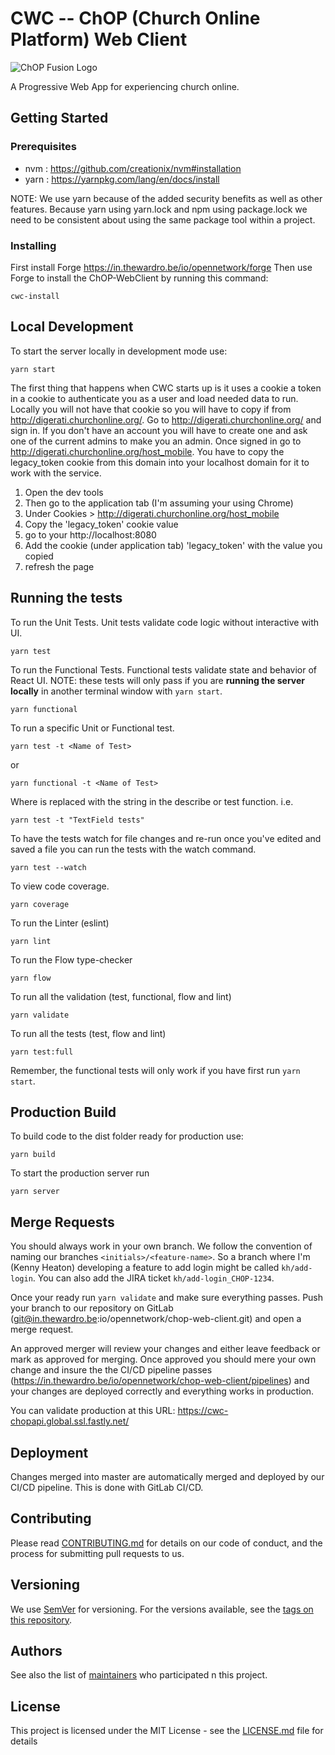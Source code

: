 # CWC -- ChOP (Church Online Platform) Web Client

![ChOP Fusion Logo](https://in.thewardro.be/io/opennetwork/chop-web-client/raw/integration/fusion.gif)

A Progressive Web App for experiencing church online.

## Getting Started

### Prerequisites

- nvm : https://github.com/creationix/nvm#installation
- yarn : https://yarnpkg.com/lang/en/docs/install

NOTE: We use yarn because of the added security benefits as well as other features. Because yarn using yarn.lock and npm using package.lock we need to be consistent about using the same package tool within a project.

### Installing

First install Forge https://in.thewardro.be/io/opennetwork/forge
Then use Forge to install the ChOP-WebClient by running this command:
```
cwc-install
```

## Local Development

To start the server locally in development mode use:
```
yarn start
```

The first thing that happens when CWC starts up is it uses a cookie a token in a
cookie to authenticate you as a user and load needed data to run. Locally you
will not have that cookie so you will have to copy if from
http://digerati.churchonline.org/. 
Go to http://digerati.churchonline.org/ and sign in. If you don't have an account
you will have to create one and ask one of the current admins to make you an admin.
Once signed in go to http://digerati.churchonline.org/host_mobile.
You have to copy the legacy_token cookie from this domain into your localhost 
domain for it to work with the service.

1. Open the dev tools
2. Then go to the application tab (I'm assuming your using Chrome)
3. Under Cookies > http://digerati.churchonline.org/host_mobile
4. Copy the 'legacy_token' cookie value
5. go to your http://localhost:8080
6. Add the cookie (under application tab) 'legacy_token' with the value you copied
7. refresh the page

## Running the tests

To run the Unit Tests. Unit tests validate code logic without
interactive with UI.
```
yarn test
```

To run the Functional Tests. Functional tests validate state and behavior of React UI. NOTE: these tests will only pass if you are **running the server locally** in another terminal window with `yarn start`.
```
yarn functional
```

To run a specific Unit or Functional test.
```
yarn test -t <Name of Test>
```
or
```
yarn functional -t <Name of Test>
```
Where <Name of Test> is replaced with the string in the describe or test function.
i.e.
```
yarn test -t "TextField tests"
```

To have the tests watch for file changes and re-run once you've edited and saved
a file you can run the tests with the watch command.
```
yarn test --watch
```

To view code coverage.
```
yarn coverage
```

To run the Linter (eslint)
```
yarn lint
```

To run the Flow type-checker
```
yarn flow
```

To run all the validation (test, functional, flow and lint)
```
yarn validate
```

To run all the tests (test, flow and lint)
```
yarn test:full
```

Remember, the functional tests will only work if you have first run `yarn start`.

## Production Build

To build code to the dist folder ready for production use:
```
yarn build
```

To start the production server run
```
yarn server
```

## Merge Requests

You should always work in your own branch. We follow the convention of naming our branches `<initials>/<feature-name>`. So a branch where I'm (Kenny Heaton) developing a feature to add login might be called `kh/add-login`. You can also add the JIRA ticket `kh/add-login_CHOP-1234`.

Once your ready run `yarn validate` and make sure everything passes. Push your branch to our repository on GitLab (git@in.thewardro.be:io/opennetwork/chop-web-client.git) and open a merge request.

An approved merger will review your changes and either leave feedback or mark as approved for merging. Once approved you should mere your own change and insure the the CI/CD pipeline passes (https://in.thewardro.be/io/opennetwork/chop-web-client/pipelines) and your changes are deployed correctly and everything works in production.

You can validate production at this URL: https://cwc-chopapi.global.ssl.fastly.net/

## Deployment

Changes merged into master are automatically merged and deployed by our CI/CD pipeline. This is done with GitLab CI/CD.

## Contributing

Please read [CONTRIBUTING.md](CONTRIBUTING.md) for details on our code of conduct, and the process for submitting pull requests to us.

## Versioning

We use [SemVer](http://semver.org/) for versioning. For the versions available, see the [tags on this repository](https://in.thewardro.be/io/opennetwork/chop-web-client/tags). 

## Authors

See also the list of [maintainers](MAINTAINERS) who participated n this project.

## License

This project is licensed under the MIT License - see the [LICENSE.md](LICENSE.md) file for details
